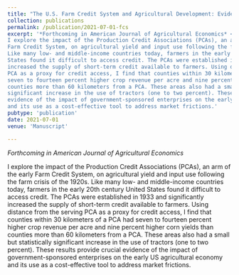 ```yaml
---
title: "The U.S. Farm Credit System and Agricultural Development: Evidence from Early Expansion, 1920-1940"
collection: publications
permalink: /publication/2021-07-01-fcs
excerpt: '*Forthcoming in American Journal of Agricultural Economics* <br/>
I explore the impact of the Production Credit Associations (PCAs), an arm of the early
Farm Credit System, on agricultural yield and input use following the farm crisis of the 1920s.
Like many low- and middle-income countries today, farmers in the early 20th century United
States found it difficult to access credit. The PCAs were established in 1933 and significantly
increased the supply of short-term credit available to farmers. Using distance from the serving
PCA as a proxy for credit access, I find that counties within 30 kilometers of a PCA had
seven to fourteen percent higher crop revenue per acre and nine percent higher corn yields than
counties more than 60 kilometers from a PCA. These areas also had a small but statistically
significant increase in the use of tractors (one to two percent). These results provide crucial
evidence of the impact of government-sponsored enterprises on the early US agricultural economy
and its use as a cost-effective tool to address market frictions.'
pubtype: 'publication'
date: 2021-07-01
venue: 'Manuscript'

---
```

*Forthcoming in American Journal of Agricultural Economics* 

I explore the impact of the Production Credit Associations (PCAs), an arm of the early
Farm Credit System, on agricultural yield and input use following the farm crisis of the 1920s.
Like many low- and middle-income countries today, farmers in the early 20th century United
States found it difficult to access credit. The PCAs were established in 1933 and significantly
increased the supply of short-term credit available to farmers. Using distance from the serving
PCA as a proxy for credit access, I find that counties within 30 kilometers of a PCA had
seven to fourteen percent higher crop revenue per acre and nine percent higher corn yields than
counties more than 60 kilometers from a PCA. These areas also had a small but statistically
significant increase in the use of tractors (one to two percent). These results provide crucial
evidence of the impact of government-sponsored enterprises on the early US agricultural economy
and its use as a cost-effective tool to address market frictions.

